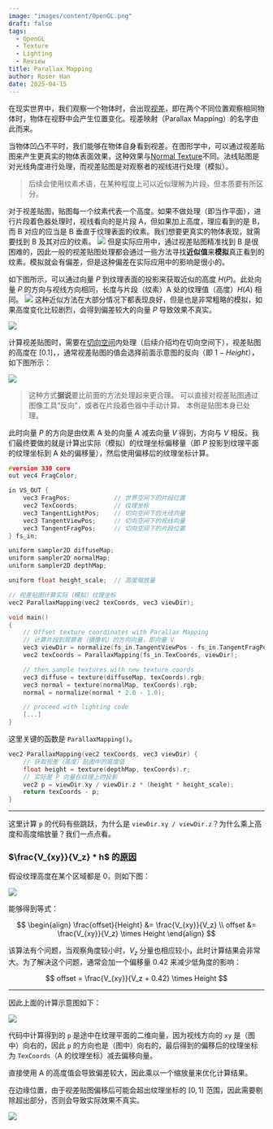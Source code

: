 ```yaml
---
image: "images/content/OpenGL.png"
draft: false
tags:
  - OpenGL
  - Texture
  - Lighting
  - Review
title: Parallax Mapping
author: Roser Han
date: 2025-04-15
---
```

在现实世界中，我们观察一个物体时，会出现[视差](https://zh.wikipedia.org/wiki/%E8%A7%86%E5%B7%AE)，即在两个不同位置观察相同物体时，物体在视野中会产生位置变化。视差映射（Parallax Mapping）的名字由此而来。

当物体凹凸不平时，我们能够在物体自身看到视差。在图形学中，可以通过视差贴图来产生更真实的物体表面效果，这种效果与[Normal Texture](../Normal-Texture)不同。法线贴图是对光线角度进行处理，而视差贴图是对观察者的视线进行处理（模拟）。

> 后续会使用纹素术语，在某种程度上可以近似理解为片段，但本质要有所区分。

对于视差贴图，贴图每一个纹素代表一个高度。如果不做处理（即当作平面），进行片段着色器处理时，视线看向的是片段 A，但如果加上高度，理应看到的是 B，而 B 对应的应当是 B 垂直于纹理表面的纹素。我们想要更真实的物体表现，就需要找到 B 及其对应的纹素。
![](images/视差贴图简化示意图.png)
但是实际应用中，通过视差贴图精准找到 B 是很困难的，因此一般的视差贴图处理都会通过一些方法寻找**近似值**来**模拟**真正看到的纹素。模拟就会有偏差，但是这种偏差在实际应用中的影响是很小的。

如下图所示，可以通过向量 $P$ 到纹理表面的投影来获取近似的高度 $H(P)$。此处向量 $P$ 的方向与视线方向相同，长度与片段（纹素）A 处的纹理值（高度）$H(A)$ 相同。
![](images/视差贴图近似处理示意图（上方）.png)
这种近似方法在大部分情况下都表现良好，但是也是非常粗略的模拟，如果高度变化比较剧烈，会得到偏差较大的向量 $P$ 导致效果不真实。

![](images/视差贴图错误近似.png)

计算视差贴图时，需要在[切向空间](../../../Graphics/切向空间)内处理（后续介绍均在切向空间下），视差贴图的高度在 $[0.1]$，，通常视差贴图的值会选择前面示意图的反向（即 $1 - Height$），如下图所示：

![](images/视差贴图计算.png)

> 这种方式**据说**要比前面的方法处理起来更合理。
> 可以直接对视差贴图通过图像工具“反向”，或者在片段着色器中手动计算。
> 本例是贴图本身已处理。

此时向量 $P$ 的方向是由纹素 A 处的向量 $A$ 减去向量 $V$ 得到，方向与 $V$  相反。我们最终要做的就是计算出实际（模拟）的纹理坐标偏移量（即 $P$ 投影到纹理平面的纹理坐标到 A 处的偏移量），然后使用偏移后的纹理坐标计算。

```cpp
#version 330 core
out vec4 FragColor;

in VS_OUT {
    vec3 FragPos;            // 世界空间下的片段位置
    vec2 TexCoords;          // 纹理坐标
    vec3 TangentLightPos;    // 切向空间下的光线向量
    vec3 TangentViewPos;     // 切向空间下的视线向量
    vec3 TangentFragPos;     // 切向空间下的片段位置
} fs_in;

uniform sampler2D diffuseMap;
uniform sampler2D normalMap;
uniform sampler2D depthMap;

uniform float height_scale;  // 高度缩放量

// 视差贴图计算实际（模拟）纹理坐标
vec2 ParallaxMapping(vec2 texCoords, vec3 viewDir);

void main()
{
    // Offset texture coordinates with Parallax Mapping
    // 计算片段到观察者（摄像机）的方向向量，即向量 V
    vec3 viewDir = normalize(fs_in.TangentViewPos - fs_in.TangentFragPos);
    vec2 texCoords = ParallaxMapping(fs_in.TexCoords, viewDir);

    // then sample textures with new texture coords
    vec3 diffuse = texture(diffuseMap, texCoords).rgb;
    vec3 normal = texture(normalMap, texCoords).rgb;
    normal = normalize(normal * 2.0 - 1.0);

    // proceed with lighting code
    [...]
}

```

这里关键的函数是 `ParallaxMapping()`。

```cpp
vec2 ParallaxMapping(vec2 texCoords, vec3 viewDir) {
	// 获取视差（高度）贴图中的高度值
	float height = texture(depthMap, texCoords).r;
	// 实际是 P 向量在纹理上的投影
	vec2 p = viewDir.xy / viewDir.z * (height * height_scale);
	return texCoords - p;
}
```

***
这里计算 `p` 的代码有些跳跃，为什么是 `viewDir.xy / viewDir.z`？为什么乘上高度和高度缩放量？我们一点点看。
### $\frac{V_{xy}}{V_z} * h$ 的[原因](https://catlikecoding.com/unity/tutorials/rendering/part-20/)

假设纹理高度在某个区域都是 0，则如下图：

![](images/视差贴图P向量计算解释示意图.png)

能够得到等式：

$$
\begin{align}
\frac{offset}{Height} &= \frac{V_{xy}}{V_z} \\ 
offset &= \frac{V_{xy}}{V_z} \times Height 
\end{align}
$$

该算法有个问题，当观察角度较小时，$V_z$ 分量也相应较小，此时计算结果会非常大。为了解决这个问题，通常会加一个偏移量 0.42 来减少低角度的影响：

$$
offset = \frac{V_{xy}}{V_z + 0.42} \times Height
$$
***
因此上面的计算示意图如下：

![](images/视差贴图实际计算示意图.png)

代码中计算得到的 `p` 是途中在纹理平面的二维向量，因为视线方向的 `xy` 是（图中）向右的，因此 `p`  的方向也是（图中）向右的，最后得到的偏移后的纹理坐标为 `TexCoords`（A 的纹理坐标）减去偏移向量。

 直接使用 A 的高度值会导致偏差较大，因此乘以一个缩放量来优化计算结果。
 
在边缘位置，由于视差贴图偏移后可能会超出纹理坐标的 $[0, 1]$ 范围，因此需要剔除超出部分，否则会导致实际效果不真实。

![](images/视差贴图与法线贴图对比.png)